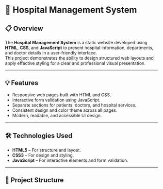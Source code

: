 # 🏥 Hospital Management System

## 📋 Overview
The **Hospital Management System** is a static website developed using **HTML**, **CSS**, and **JavaScript** to present hospital information, departments, and doctor details in a user-friendly interface.  
This project demonstrates the ability to design structured web layouts and apply effective styling for a clear and professional visual presentation.

---

## 💡 Features
- Responsive web pages built with HTML and CSS.  
- Interactive form validation using JavaScript.  
- Separate sections for patients, doctors, and hospital services.  
- Consistent design and color theme across all pages.  
- Modern, readable, and accessible UI design.

---

## 🛠️ Technologies Used
- **HTML5** – For structure and layout.  
- **CSS3** – For design and styling.  
- **JavaScript** – For interactive elements and form validation.

---

## 📂 Project Structure
